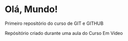 # Olá, Mundo!
 Primeiro repositório do curso de GIT e GITHUB

Repósitório criado durante uma aula do Curso Em Vídeo